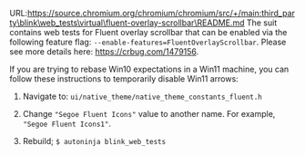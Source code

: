 URL:https://source.chromium.org/chromium/chromium/src/+/main:third_party\blink\web_tests\virtual\fluent-overlay-scrollbar\README.md
The suit contains web tests for Fluent overlay scrollbar that can be
enabled via the following feature flag: `--enable-features=FluentOverlayScrollbar`.
Please see more details here: https://crbug.com/1479156.

If you are trying to rebase Win10 expectations in a Win11 machine, you can
follow these instructions to temporarily disable Win11 arrows:
1. Navigate to: `ui/native_theme/native_theme_constants_fluent.h`

2. Change `"Segoe Fluent Icons"` value to another name. For example,
`"Segoe Fluent Icons1"`.

3. Rebuild;
`$ autoninja blink_web_tests`
